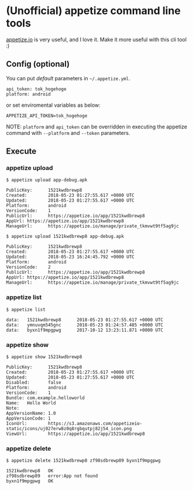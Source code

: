 # (Unofficial) appetize command line tools

[appetize.io](https://appetize.io/) is very useful, and I love it.
Make it more useful with this cli tool :)

## Config (optional)

You can put *default* parameters in `~/.appetize.yml`.

```
api_token: tok_hogehoge
platform: android
```

or set enviromental variables as below:

```
APPETIZE_API_TOKEN=tok_hogehoge
```

NOTE: `platform` and `api_token` can be overridden in executing the appetize command with `--platform` and `--token` parameters.

## Execute

### appetize upload

```
$ appetize upload app-debug.apk

PublicKey:      1521kwdbrewp8
Created:        2018-05-23 01:27:55.617 +0000 UTC
Updated:        2018-05-23 01:27:55.617 +0000 UTC
Platform:       android
VersionCode:    1
PublicUrl:      https://appetize.io/app/1521kwdbrewp8
AppUrl: https://appetize.io/app/1521kwdbrewp8
ManageUrl:      https://appetize.io/manage/private_tkmvwt9tf5ag9jc

$ appetize upload 1521kwdbrewp8 app-debug.apk

PublicKey:      1521kwdbrewp8
Created:        2018-05-23 01:27:55.617 +0000 UTC
Updated:        2018-05-23 16:24:45.792 +0000 UTC
Platform:       android
VersionCode:    2
PublicUrl:      https://appetize.io/app/1521kwdbrewp8
AppUrl: https://appetize.io/app/1521kwdbrewp8
ManageUrl:      https://appetize.io/manage/private_tkmvwt9tf5ag9jc
```

### appetize list

```
$ appetize list

data:   1521kwdbrewp8      2018-05-23 01:27:55.617 +0000 UTC
data:   ymnuvqm545gnc      2018-05-23 01:24:57.485 +0000 UTC
data:   byxn1f9mpgpwg      2017-10-12 13:23:11.871 +0000 UTC
```

### appetize show

```
$ appetize show 1521kwdbrewp8

PublicKey:      1521kwdbrewp8
Created:        2018-05-23 01:27:55.617 +0000 UTC
Updated:        2018-05-23 01:27:55.617 +0000 UTC
Disabled:       false
Platform:       android
VersionCode:    1
Bundle: com.example.helloworld
Name:   Hello World
Note:
AppVersionName: 1.0
AppVersionCode: 1
IconUrl:        https://s3.amazonaws.com/appetizeio-static/icons/uj027erw8z0q8rgbqutpj82j54_icon.png
ViewUrl:        https://appetize.io/app/1521kwdbrewp8
```

### appetize delete

```
$ appetize delete 1521kwdbrewp8 zf98sdbrewp89 byxn1f9mpgpwg

1521kwdbrewp8   OK
zf98sdbrewp89   error:App not found
byxn1f9mpgpwg   OK
```
